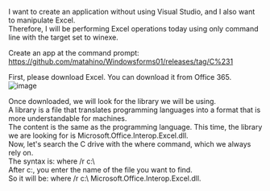 I want to create an application without using Visual Studio, and I also want to manipulate Excel. <br>
Therefore, I will be performing Excel operations today using only command line with the target set to winexe.

Create an app at the command prompt: https://github.com/matahino/Windowsforms01/releases/tag/C%231

First, please download Excel. You can download it from Office 365.<br>
![image](https://github.com/matahino/Excel01/assets/96413690/739ef333-c371-4409-a8dc-07794760010a)<br>


Once downloaded, we will look for the library we will be using. <br>
A library is a file that translates programming languages into a format that is more understandable for machines.<br>
The content is the same as the programming language. This time, the library we are looking for is Microsoft.Office.Interop.Excel.dll. <br> 
Now, let's search the C drive with the where command, which we always rely on. <br> 
The syntax is: where /r c:\\ <br>
After c:\, you enter the name of the file you want to find. <br>
So it will be: where /r c:\ Microsoft.Office.Interop.Excel.dll.


